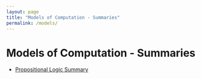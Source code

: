 ```yaml
---
layout: page
title: "Models of Computation - Summaries"
permalink: /models/
---
```


# Models of Computation - Summaries

* [Propositional Logic Summary](/models/prop_logic_summary)